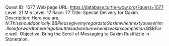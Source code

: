 Quest ID: 1077
Web page URL: https://database.turtle-wow.org/?quest=1077
Level: 21
Min Level: 17
Race: 77
Title: Special Delivery for Gaxim
Description: Here you are, $N. This should do nicely.$B$BPlease give my regards to Gaxim when next you see him. I look forward to hearing about this adventure when it sees its completion.$B$BFare well.
Objective: Bring the Scroll of Messaging to Gaxim Rustfizzle in Stonetalon.
